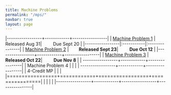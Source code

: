 ```yaml
---
title: Machine Problems
permalink: "/mps/"
navbar: true
layout: page
---
```


|-----------------+------------+-----------------|
| [Machine Problem 1](/mp1) | &nbsp; &nbsp; &nbsp; &nbsp; Released Aug 31| &nbsp; &nbsp; &nbsp; &nbsp; Due Sept 20 | 
|-----------------|:-----------|:---------------|
| [Machine Problem 2](/mp2) |&nbsp; &nbsp; &nbsp; &nbsp; **Released Sept 23**| &nbsp; &nbsp; &nbsp; &nbsp; **Due Oct 12** | 
|-----------------+------------+-----------------| 
| [Machine Problem 3](/mp3) |&nbsp; &nbsp; &nbsp; &nbsp; **Released Oct 22**| &nbsp; &nbsp; &nbsp; &nbsp; **Due Nov 8** | 
| -----------------+------------+----------------| 
| Machine Problem 4 | |                      |
| -----------------+------------+-----------------| 
| 4-Credit MP | | | 
|=================+============+=================+================|
| | | | 
|-----------------+------------+-----------------+----------------|
